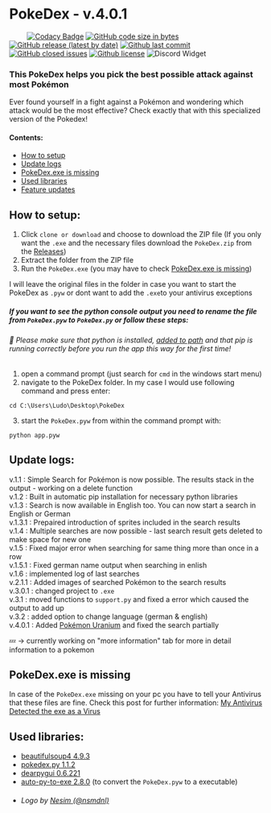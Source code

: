 # PokeDex - v.4.0.1
&nbsp;&nbsp;&nbsp;&nbsp;&nbsp;&nbsp;&nbsp;&nbsp;
[![Codacy Badge](https://img.shields.io/codacy/grade/15b2db02581044d19df555befd7fff14)](https://github.com/infinitel8p/AntiScam)
[![GitHub code size in bytes](https://img.shields.io/github/languages/code-size/infinitel8p/PokeDex)](https://github.com/infinitel8p/AntiScam)
[![GitHub release (latest by date)](https://img.shields.io/github/v/release/infinitel8p/PokeDex)](https://github.com/infinitel8p/AntiScam/releases)
[![Github last commit](https://img.shields.io/github/last-commit/infinitel8p/PokeDex)](https://github.com/infinitel8p/AntiScam/commits/master)
[![GitHub closed issues](https://img.shields.io/github/issues-closed-raw/infinitel8p/pokedex)](https://github.com/infinitel8p/AntiScam/issues?q=is%3Aissue+is%3Aclosed)
[![Github license](https://img.shields.io/github/license/infinitel8p/pokedex)](https://github.com/infinitel8p/AntiScam/blob/master/LICENSE)
![Discord Widget](https://img.shields.io/discord/751084847555936408)

### This PokeDex helps you pick the best possible attack against most Pokémon
Ever found yourself in a fight against a Pokémon and wondering which attack would be the most effective? Check exactly that with this specialized version of the Pokedex!

#### Contents:
 - [How to setup](https://github.com/infinitel8p/PokeDex#how-to-setup)
 - [Update logs](https://github.com/infinitel8p/PokeDex#update-logs)
 - [PokeDex.exe is missing](https://github.com/infinitel8p/PokeDex#pokedexexe-is-missing)
 - [Used libraries](https://github.com/infinitel8p/PokeDex#used-libraries)
 - [Feature updates](https://github.com/infinitel8p/PokeDex#feature-updates)

## How to setup:

1. Click ```clone or download``` and choose to download the ZIP file (If you only want the ```.exe``` and the necessary files download the ```PokeDex.zip``` from the [Releases](https://github.com/infinitel8p/PokeDex/releases))
2. Extract the folder from the ZIP file
3. Run the ```PokeDex.exe``` (you may have to check [PokeDex.exe is missing](https://github.com/infinitel8p/PokeDex#pokedexexe-is-missing))

I will leave the original files in the folder in case you want to start the PokeDex as ```.pyw``` or dont want to add the ```.exe```to your antivirus exceptions  

##### If you want to see the python console output you need to rename the file from ```PokeDex.pyw``` to ```PokeDex.py``` or follow these steps:  
###### :snake: Please make sure that python is installed, [added to path](https://datatofish.com/add-python-to-windows-path/) and that pip is running correctly before you run the app this way for the first time!  

1. open a command prompt (just search for ```cmd``` in the windows start menu)
2. navigate to the PokeDex folder. In my case I would use following command and press enter:
```shell
cd C:\Users\Ludo\Desktop\PokeDex
```
3. start the ```PokeDex.pyw``` from within the command prompt with:
```shell
python app.pyw
```
## Update logs:
v.1.1 : Simple Search for Pokémon is now possible. The results stack in the output - working on a delete function  
v.1.2 : Built in automatic pip installation for necessary python libraries  
v.1.3 : Search is now available in English too. You can now start a search in English or German  
v.1.3.1 : Prepaired introduction of sprites included in the search results  
v.1.4 : Multiple searches are now possible - last search result gets deleted to make space for new one  
v.1.5 : Fixed major error when searching for same thing more than once in a row  
v.1.5.1 : Fixed german name output when searching in enlish  
v.1.6 : implemented log of last searches  
v.2.1.1 : Added images of searched Pokémon to the search results  
v.3.0.1 : changed project to ```.exe```  
v.3.1 : moved functions to ```support.py``` and fixed a error which caused the output to add up  
v.3.2 : added option to change language (german & english)  
v.4.0.1 : Added [Pokémon Uranium](https://pokemon-uranium.fandom.com/wiki/Main_Page) and fixed the search partially  

:zzz: → currently working on "more information" tab for more in detail information to a pokemon  

## PokeDex.exe is missing
In case of the ```PokeDex.exe``` missing on your pc you have to tell your Antivirus that these files are fine.
Check this post for further information: [My Antivirus Detected the exe as a Virus](https://github.com/pyinstaller/pyinstaller/issues/2501#issuecomment-286230354)  

## Used libraries:
- [beautifulsoup4 4.9.3](https://pypi.org/project/beautifulsoup4/)
- [pokedex.py 1.1.2](https://pypi.org/project/pokedex.py/)
- [dearpygui 0.6.221](https://pypi.org/project/dearpygui/)
- [auto-py-to-exe 2.8.0](https://pypi.org/project/auto-py-to-exe/) (to convert the ```PokeDex.pyw``` to a executable)
- ###### Logo by [Nesim (@nsmdnl)](https://github.com/nsmdnl)
